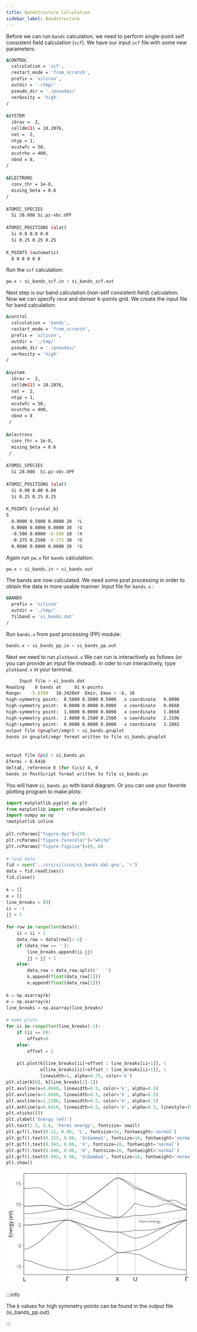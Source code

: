 ```yaml
---
title: Bandstructure Calculation
sidebar_label: Bandstructure
---
```


Before we can run `bands` calculation, we need to perform single-point self
consistent field calculation (`scf`). We have our input `scf` file with some new
parameters:

```bash title="src/silicon/si_bands_scf.in"
&CONTROL
  calculation = 'scf',
  restart_mode = 'from_scratch',
  prefix = 'silicon',
  outdir = './tmp/'
  pseudo_dir = './pseudos/'
  verbosity = 'high'
/

&SYSTEM
  ibrav =  2,
  celldm(1) = 10.2076,
  nat =  2,
  ntyp = 1,
  ecutwfc = 50,
  ecutrho = 400,
  nbnd = 8,
/

&ELECTRONS
  conv_thr = 1e-8,
  mixing_beta = 0.6
/

ATOMIC_SPECIES
  Si 28.086 Si.pz-vbc.UPF

ATOMIC_POSITIONS (alat)
  Si 0.0 0.0 0.0
  Si 0.25 0.25 0.25

K_POINTS (automatic)
  8 8 8 0 0 0
```


Run the `scf` calculation:
```bash
pw.x < si_bands_scf.in > si_bands_scf.out
```

Next step is our band calculation (non-self consistent field) calculation. Now
we can specify `nbnd` and denser k-points grid. We create the input file for
band calculation:

```bash title="src/silicon/si_bands.in"
&control
  calculation = 'bands',
  restart_mode = 'from_scratch',
  prefix = 'silicon',
  outdir = './tmp/'
  pseudo_dir = './pseudos/'
  verbosity = 'high'
/

&system
  ibrav =  2,
  celldm(1) = 10.2076,
  nat =  2,
  ntyp = 1,
  ecutwfc = 50,
  ecutrho = 400,
  nbnd = 8
 /

&electrons
  conv_thr = 1e-8,
  mixing_beta = 0.6
 /

ATOMIC_SPECIES
  Si 28.086  Si.pz-vbc.UPF

ATOMIC_POSITIONS (alat)
  Si 0.00 0.00 0.00
  Si 0.25 0.25 0.25

K_POINTS {crystal_b}
5
  0.0000 0.5000 0.0000 20  !L
  0.0000 0.0000 0.0000 30  !G
  -0.500 0.0000 -0.500 10  !X
  -0.375 0.2500 -0.375 30  !U
  0.0000 0.0000 0.0000 20  !G
```

Again run `pw.x` for `bands` calculation:
```bash
pw.x < si_bands.in > si_bands.out
```

The bands are now calculated. We need some post processing in order to obtain
the data in more usable manner. Input file for `bands.x` :
```bash title="src/silicon/si_bands_pp.in"
&BANDS
  prefix = 'silicon'
  outdir = './tmp/'
  filband = 'si_bands.dat'
/
```

Run `bands.x` from post processing (PP) module:
```bash
bands.x < si_bands_pp.in > si_bands_pp.out
```

Next we need to run `plotband.x` We can run is interactively as follows (or you
can provide an input file instead). In oder to run interactively, type
`plotband.x` in your terminal.
```bash
     Input file > si_bands.dat
Reading    8 bands at     91 k-points
Range:   -5.8300   16.3420eV  Emin, Emax > -6, 16
high-symmetry point:  0.5000 0.5000 0.5000   x coordinate   0.0000
high-symmetry point:  0.0000 0.0000 0.0000   x coordinate   0.8660
high-symmetry point:  1.0000 0.0000 0.0000   x coordinate   1.8660
high-symmetry point:  1.0000 0.2500 0.2500   x coordinate   2.2196
high-symmetry point:  0.0000 0.0000 0.0000   x coordinate   3.2802
output file (gnuplot/xmgr) > si_bands.gnuplot
bands in gnuplot/xmgr format written to file si_bands.gnuplot


output file (ps) > si_bands.ps
Efermi > 6.6416
deltaE, reference E (for tics) 4, 0
bands in PostScript format written to file si_bands.ps
```

You will have `si_bands.ps` with band diagram. Or you can use your favorite
plotting program to make plots:
```python title="notebooks/si-bands.ipynb"
import matplotlib.pyplot as plt
from matplotlib import rcParamsDefault
import numpy as np
%matplotlib inline

plt.rcParams["figure.dpi"]=150
plt.rcParams["figure.facecolor"]="white"
plt.rcParams["figure.figsize"]=(8, 6)

# load data
fid = open('../src/silicon/si_bands.dat.gnu', 'r')
data = fid.readlines()
fid.close()

k = []
e = []
line_breaks = [0]
ii = -1
jj = 1

for row in range(len(data)):
    ii = ii + 1
    data_row = data[row][:-1]
    if (data_row == ''):
        line_breaks.append(ii-jj)
        jj = jj + 1
    else:
        data_row = data_row.split('   ')
        k.append(float(data_row[1]))
        e.append(float(data_row[2]))

k = np.asarray(k)
e = np.asarray(e)
line_breaks = np.asarray(line_breaks)

# make plots
for ii in range(len(line_breaks)-1):
    if (ii == 0):
        offset=0
    else:
        offset = 1

    plt.plot(k[line_breaks[ii]+offset : line_breaks[ii+1]], \
             e[line_breaks[ii]+offset : line_breaks[ii+1]], \
             linewidth=1, alpha=0.75, color='k')
plt.xlim(k[0], k[line_breaks[1]-1])
plt.axvline(x=0.8660, linewidth=0.5, color='k', alpha=0.5)
plt.axvline(x=1.8660, linewidth=0.5, color='k', alpha=0.5)
plt.axvline(x=2.2196, linewidth=0.5, color='k', alpha=0.5)
plt.axhline(y=6.6416, linewidth=0.5, color='k', alpha=0.5, linestyle=(0, (5, 5)))
plt.xticks([])
plt.ylabel('Energy (eV)')
plt.text(2.3, 5.6, 'Fermi energy', fontsize= small)
plt.gcf().text(0.12, 0.06, 'L', fontsize=16, fontweight='normal')
plt.gcf().text(0.325, 0.06, '$\Gamma$', fontsize=16, fontweight='normal')
plt.gcf().text(0.563, 0.06, 'X', fontsize=16, fontweight='normal')
plt.gcf().text(0.646, 0.06, 'U', fontsize=16, fontweight='normal')
plt.gcf().text(0.892, 0.06, '$\Gamma$', fontsize=16, fontweight='normal')
plt.show()
```

![band.png](../../static/img/silicon-bands.png)

:::info

The k values for high symmetry points can be found in the output file
(si_bands_pp.out).

:::

